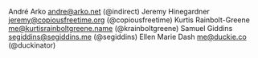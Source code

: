 André Arko <andre@arko.net> (@indirect)
Jeremy Hinegardner <jeremy@copiousfreetime.org> (@copiousfreetime)
Kurtis Rainbolt-Greene <me@kurtisrainboltgreene.name> (@krainboltgreene)
Samuel Giddins <segiddins@segiddins.me> (@segiddins)
Ellen Marie Dash <me@duckie.co> (@duckinator)
